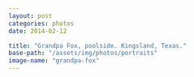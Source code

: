 ```yaml
---
layout: post
categories: photos
date: 2014-02-12

title: "Grandpa Fox, poolside. Kingsland, Texas."
base-path: "/assets/img/photos/portraits"
image-name: "grandpa-fox"
---
```

